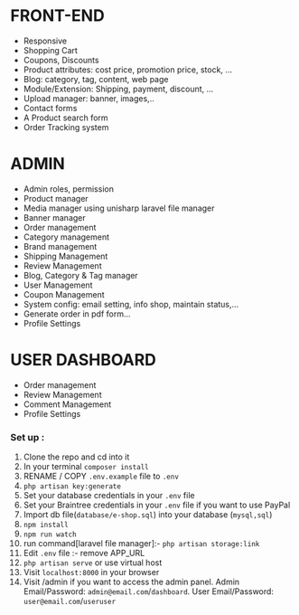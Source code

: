 # FRONT-END
- Responsive
- Shopping Cart
- Coupons, Discounts
- Product attributes: cost price, promotion price, stock, ...
- Blog: category, tag, content, web page 
- Module/Extension: Shipping, payment, discount, ...
- Upload manager: banner, images,..
- Contact forms
- A Product search form
- Order Tracking system

# ADMIN
- Admin roles, permission
- Product manager
- Media manager using unisharp laravel file manager
- Banner manager
- Order management
- Category management
- Brand management
- Shipping Management
- Review Management
- Blog, Category & Tag manager
- User Management
- Coupon Management
- System config: email setting, info shop, maintain status,...
- Generate order in pdf form...
- Profile Settings

# USER DASHBOARD
- Order management
- Review Management
- Comment Management
- Profile Settings

### Set up :
1. Clone the repo and cd into it
2. In your terminal ```composer install```
3. RENAME / COPY ```.env.example``` file to ``.env``
4. ```php artisan key:generate```
5. Set your database credentials in your ```.env``` file
6. Set your Braintree credentials in your ```.env``` file if you want to use PayPal
7. Import db file(```database/e-shop.sql```) into your database (```mysql,sql```)
8. ```npm install```
9. ```npm run watch```
10. run command[laravel file manager]:-  ```php artisan storage:link```
11. Edit ```.env``` file :- remove APP_URL
10. ```php artisan serve``` or use virtual host
11. Visit ```localhost:8000``` in your browser
12. Visit /admin if you want to access the admin panel. Admin Email/Password: ```admin@email.com```/```dashboard```. User Email/Password: ```user@email.com```/```useruser```

